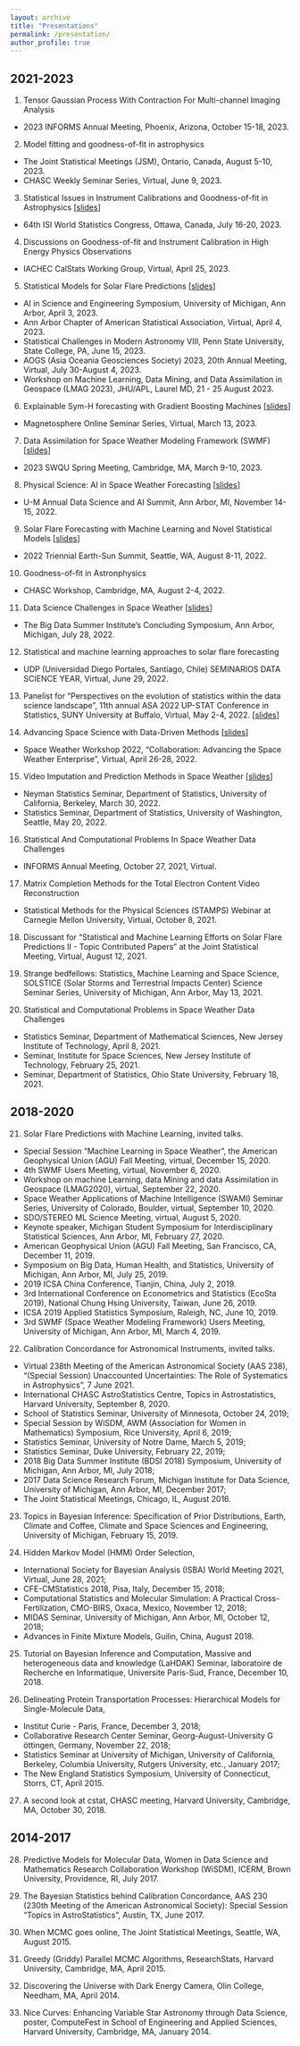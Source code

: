 ```yaml
---
layout: archive 
title: "Presentations"
permalink: /presentation/
author_profile: true
---
```


## 2021-2023

1. Tensor Gaussian Process With Contraction For Multi-channel Imaging Analysis
* 2023 INFORMS Annual Meeting, Phoenix, Arizona, October 15-18, 2023.
  
2. Model fitting and goodness-of-fit in astrophysics
* The Joint Statistical Meetings (JSM), Ontario, Canada, August 5-10, 2023.
* CHASC Weekly Seminar Series, Virtual, June 9, 2023.
  
3. Statistical Issues in Instrument Calibrations and Goodness-of-fit in Astrophysics [[slides](https://drive.google.com/file/d/13zMl-YW8bpZZo-A5QeZXff5hpi6L9_EW/view?usp=drive_link)]
* 64th ISI World Statistics Congress, Ottawa, Canada, July 16-20, 2023.

4. Discussions on Goodness-of-fit and Instrument Calibration in High Energy Physics Observations
* IACHEC CalStats Working Group, Virtual, April 25, 2023.

5. Statistical Models for Solar Flare Predictions [[slides](https://drive.google.com/file/d/121DNcluXgKFO92fSBBymohQAf7ktLx41/view?usp=drive_link)]
* AI in Science and Engineering Symposium, University of Michigan, Ann Arbor, April 3, 2023.
* Ann Arbor Chapter of American Statistical Association, Virtual, April 4, 2023.
* Statistical Challenges in Modern Astronomy VIII, Penn State University, State College, PA, June 15, 2023.
* AOGS (Asia Oceania Geosciences Society) 2023, 20th Annual Meeting, Virtual, July 30-August 4, 2023.
* Workshop on Machine Learning, Data Mining, and Data Assimilation in Geospace (LMAG 2023), JHU/APL, Laurel MD, 21 - 25 August 2023. 

6. Explainable Sym-H forecasting with Gradient Boosting Machines [[slides](https://drive.google.com/file/d/121DNcluXgKFO92fSBBymohQAf7ktLx41/view?usp=drive_link)]
* Magnetosphere Online Seminar Series, Virtual, March 13, 2023.

7. Data Assimilation for Space Weather Modeling Framework (SWMF) [[slides](https://drive.google.com/file/d/1TzgIKrOllPyT1R9_vs9kdaRuCcRoBbca/view?usp=drive_link)]
* 2023 SWQU Spring Meeting, Cambridge, MA, March 9-10, 2023.

8. Physical Science: AI in Space Weather Forecasting [[slides](https://drive.google.com/file/d/1aY4HcCuxNfR1AORLgeeltfa3fDF38ZEk/view?usp=drive_link)]
* U-M Annual Data Science and AI Summit, Ann Arbor, MI, November 14-15, 2022.

9. Solar Flare Forecasting with Machine Learning and Novel Statistical Models [[slides](https://drive.google.com/file/d/1DNTxAj_-uTyid0GFbCrHxhkJ1rq7lrvy/view?usp=drive_link)]
* 2022 Triennial Earth-Sun Summit, Seattle, WA, August 8-11, 2022.

10. Goodness-of-fit in Astronphysics
* CHASC Workshop, Cambridge, MA, August 2-4, 2022.

11. Data Science Challenges in Space Weather [[slides](https://drive.google.com/file/d/1PYlV9scROxBfZdrIpviCS9gaKcyT4U0V/view?usp=drive_link)]
* The Big Data Summer Institute’s Concluding Symposium, Ann Arbor, Michigan, July 28, 2022.

12. Statistical and machine learning approaches to solar flare forecasting
* UDP (Universidad Diego Portales, Santiago, Chile) SEMINARIOS DATA SCIENCE YEAR, Virtual, June 29, 2022.

13. Panelist for “Perspectives on the evolution of statistics within the data science landscape”, 11th annual ASA 2022 UP-STAT Conference in Statistics, SUNY University at Buffalo, Virtual, May 2-4, 2022. [[slides](https://drive.google.com/file/d/1tMw_tJZQATo-sRvWfAgCjtp1oJjNpvp_/view?usp=drive_link)]

14. Advancing Space Science with Data-Driven Methods [[slides](https://drive.google.com/file/d/1tMw_tJZQATo-sRvWfAgCjtp1oJjNpvp_/view?usp=drive_link)]
* Space Weather Workshop 2022, “Collaboration: Advancing the Space Weather Enterprise”, Virtual, April 26-28, 2022.

15. Video Imputation and Prediction Methods in Space Weather [[slides](https://drive.google.com/file/d/1hHwpcbXFtWTrjON0HmFrSJnJTpPBVsVX/view?usp=drive_link)]
* Neyman Statistics Seminar, Department of Statistics, University of California, Berkeley, March 30, 2022.
* Statistics Seminar, Department of Statistics, University of Washington, Seattle, May 20, 2022.

16. Statistical And Computational Problems In Space Weather Data Challenges
* INFORMS Annual Meeting, October 27, 2021, Virtual.

17. Matrix Completion Methods for the Total Electron Content Video Reconstruction
* Statistical Methods for the Physical Sciences (STAMPS) Webinar at Carnegie Mellon University, Virtual, October 8, 2021.

18. Discussant for “Statistical and Machine Learning Efforts on Solar Flare Predictions II - Topic Contributed Papers” at the Joint Statistical Meeting, Virtual, August 12, 2021.

19. Strange bedfellows: Statistics, Machine Learning and Space Science, SOLSTICE (Solar Storms and Terrestrial Impacts Center) Science Seminar Series, University of Michigan, Ann Arbor, May 13, 2021.

20. Statistical and Computational Problems in Space Weather Data Challenges
* Statistics Seminar, Department of Mathematical Sciences, New Jersey Institute of Technology, April 8, 2021.
* Seminar, Institute for Space Sciences, New Jersey Institute of Technology, February 25, 2021.
* Seminar, Department of Statistics, Ohio State University, February 18, 2021.

## 2018-2020

21. Solar Flare Predictions with Machine Learning, invited talks.
* Special Session “Machine Learning in Space Weather”, the American Geophysical Union (AGU) Fall Meeting, virtual, December 15, 2020.
* 4th SWMF Users Meeting, virtual, November 6, 2020.
* Workshop on machine Learning, data Mining and data Assimilation in Geospace (LMAG2020), virtual, September 22, 2020.
* Space Weather Applications of Machine Intelligence (SWAMI) Seminar Series, University of Colorado, Boulder, virtual, September 10, 2020.
* SDO/STEREO ML Science Meeting, virtual, August 5, 2020.
* Keynote speaker, Michigan Student Symposium for Interdisciplinary Statistical Sciences, Ann Arbor, MI, February 27, 2020.
* American Geophysical Union (AGU) Fall Meeting, San Francisco, CA, December 11, 2019.
* Symposium on Big Data, Human Health, and Statistics, University of Michigan, Ann Arbor, MI, July 25, 2019.
* 2019 ICSA China Conference, Tianjin, China, July 2, 2019.
* 3rd International Conference on Econometrics and Statistics (EcoSta 2019), National Chung Hsing University, Taiwan, June 26, 2019.
* ICSA 2019 Applied Statistics Symposium, Raleigh, NC, June 10, 2019.
* 3rd SWMF (Space Weather Modeling Framework) Users Meeting, University of Michigan, Ann Arbor, MI, March 4, 2019.


22. Calibration Concordance for Astronomical Instruments, invited talks.
* Virtual 238th Meeting of the American Astronomical Society (AAS 238), “(Special Session) Unaccounted Uncertainties: The Role of Systematics in Astrophysics”, 7 June 2021.
* International CHASC AstroStatistics Centre, Topics in Astrostatistics, Harvard University, September 8, 2020.
* School of Statistics Seminar, University of Minnesota, October 24, 2019;
* Special Session by WiSDM, AWM (Association for Women in Mathematics) Symposium, Rice University, April 6, 2019;
* Statistics Seminar, University of Notre Dame, March 5, 2019;
* Statistics Seminar, Duke University, February 22, 2019;
* 2018 Big Data Summer Institute (BDSI 2018) Symposium, University of Michigan, Ann Arbor, MI, July 2018;
* 2017 Data Science Research Forum, Michigan Institute for Data Science, University of Michigan, Ann Arbor, MI, December 2017;
* The Joint Statistical Meetings, Chicago, IL, August 2016.


23. Topics in Bayesian Inference: Specification of Prior Distributions, Earth, Climate and Coffee, Climate and Space Sciences and Engineering, University of Michigan, February 15, 2019.

24. Hidden Markov Model (HMM) Order Selection,
* International Society for Bayesian Analysis (ISBA) World Meeting 2021, Virtual, June 28, 2021;
* CFE-CMStatistics 2018, Pisa, Italy, December 15, 2018;
* Computational Statistics and Molecular Simulation: A Practical Cross-Fertilization, CMO-BIRS, Oxaca, Mexico, November 12, 2018;
* MIDAS Seminar, University of Michigan, Ann Arbor, MI, October 12, 2018;
* Advances in Finite Mixture Models, Guilin, China, August 2018.

25. Tutorial on Bayesian Inference and Computation, Massive and heterogeneous data and knowledge (LaHDAK) Seminar, laboratoire de Recherche en Informatique, Universite Paris-Sud, France, December 10, 2018.

26. Delineating Protein Transportation Processes: Hierarchical Models for Single-Molecule Data,
* Institut Curie - Paris, France, December 3, 2018;
* Collaborative Research Center Seminar, Georg-August-University G ̈ottingen, Germany, November 22, 2018;
* Statistics Seminar at University of Michigan, University of California, Berkeley, Columbia University, Rutgers University, etc., January 2017;
* The New England Statistics Symposium, University of Connecticut, Storrs, CT, April 2015.

27. A second look at cstat, CHASC meeting, Harvard University, Cambridge, MA, October 30, 2018.

## 2014-2017

28. Predictive Models for Molecular Data, Women in Data Science and Mathematics Research Collaboration Workshop (WiSDM), ICERM, Brown University, Providence, RI, July 2017.

29. The Bayesian Statistics behind Calibration Concordance, AAS 230 (230th Meeting of the American Astronomical Society): Special Session “Topics in AstroStatistics”, Austin, TX, June 2017.

30. When MCMC goes online, The Joint Statistical Meetings, Seattle, WA, August 2015.

31. Greedy (Griddy) Parallel MCMC Algorithms, ResearchStats, Harvard University, Cambridge, MA, April 2015.

32. Discovering the Universe with Dark Energy Camera, Olin College, Needham, MA, April 2014.

33. Nice Curves: Enhancing Variable Star Astronomy through Data Science, poster, ComputeFest in School of Engineering and Applied Sciences, Harvard University, Cambridge, MA, January 2014.
